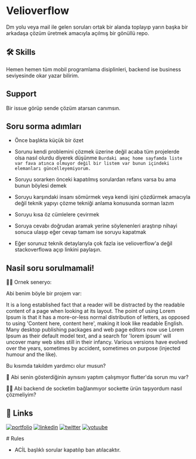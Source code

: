 # Velioverflow

Dm yolu veya mail ile gelen soruları ortak bir alanda toplayıp yarın başka bir arkadaşa çözüm üretmek amacıyla açılmış bir gönüllü repo.

## 🛠 Skills

Hemen hemen tüm mobil programlama disiplinleri, backend ise business seviyesinde okar yazar bilirim.

## Support

Bir issue görüp sende çözüm atarsan canımsın.

## Soru sorma adımları

- Önce başlıkta küçük bir özet
- Sorunu kendi problemini çözmek üzerine değil acaba tüm projelerde olsa nasıl olurdu diyerek düşünme
  `Burdaki amaç home sayfamda liste var fava atınca olmuyor değil bir listem var bunun içindeki elemanları güncelleyemiyorum.`

- Soruyu sorarken önceki kapatılmış sorulardan refans varsa bu ama bunun böylesi demek
- Soruyu karşındaki insanı sömürmek veya kendi işini çözdürmek amacıyla değil teknik yapıyı çözme tekniği anlama konusunda sorman lazım
- Soruyu kısa öz cümlelere çevirmek
- Soruya cevabı doğrudan aramak yerine söylenenleri araştırıp nihayi sonuca ulaşıp eğer cevap tamam ise soruyu kapatmak
- Eğer sorunuz teknik detaylarıyla çok fazla ise velioverflow'a değil stackoverflowa açıp linkini paylaşın.

## Nasil soru sorulmamali!

👩‍💻 Ornek seneryo:

Abi benim böyle bir projem var:

It is a long established fact that a reader will be distracted by the readable content of a page when looking at its layout. The point of using Lorem Ipsum is that it has a more-or-less normal distribution of letters, as opposed to using 'Content here, content here', making it look like readable English. Many desktop publishing packages and web page editors now use Lorem Ipsum as their default model text, and a search for 'lorem ipsum' will uncover many web sites still in their infancy. Various versions have evolved over the years, sometimes by accident, sometimes on purpose (injected humour and the like).

Bu kısımda takıldım yardımcı olur musun?

🧠 Abi senin gösterdiğinin aynısını yaptım çalışmıyor flutter'da sorun mu var?

👯‍♀️ Abi backend de socketim bağlanmıyor sockette ürün taşıyordum nasıl çözmeliyim?

## 🔗 Links

[![portfolio](https://img.shields.io/badge/my_portfolio-000?style=for-the-badge&logo=ko-fi&logoColor=white)](https://katherinempeterson.com/)
[![linkedin](https://img.shields.io/badge/linkedin-0A66C2?style=for-the-badge&logo=linkedin&logoColor=white)](https://www.linkedin.com/in/veli-bacik-345978a9/)
[![twitter](https://img.shields.io/badge/twitter-1DA1F2?style=for-the-badge&logo=twitter&logoColor=white)](https://twitter.com/10VBacik)
[![yotuube](https://img.shields.io/youtube/channel/subscribers/UCdUaAKTLJrPZFStzEJnpQAg?style=social)](https://twitter.com/10VBacik)

# Rules

- ACİL başlıklı sorular kapatılıp ban atılacaktır.
